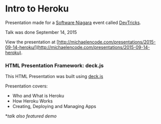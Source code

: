 # Intro to Heroku

Presentation made for a [Software Niagara](https://github.com/softwareniagara/) event called [DevTricks](https://github.com/softwareniagara/devtricks).

Talk was done September 14, 2015

View the presentation at [http://michaelencode.com/presentations/2015-09-14-heroku/](http://michaelencode.com/presentations/2015-09-14-heroku).

### HTML Presentation Framework: deck.js

This HTML Presentation was built using [deck.js](http://imakewebthings.com/deck.js/)

Presentation covers:

* Who and What is Heroku
* How Heroku Works
* Creating, Deploying and Managing Apps

\*_talk also featured demo_
